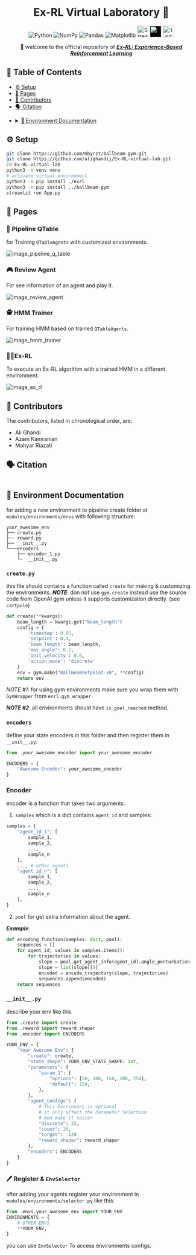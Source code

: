 <div align="center">

# Ex-RL Virtual Laboratory 🧪

![Python](https://img.shields.io/badge/python-3670A0?style=for-the-badge&logo=python&logoColor=ffdd54)
![NumPy](https://img.shields.io/badge/numpy-%23013243.svg?style=for-the-badge&logo=numpy&logoColor=white)
![Pandas](https://img.shields.io/badge/pandas-%23150458.svg?style=for-the-badge&logo=pandas&logoColor=white)
![Matplotlib](https://img.shields.io/badge/Matplotlib-%23ffffff.svg?style=for-the-badge&logo=Matplotlib&logoColor=black)
<img alt="Streamlit" src="assets/streamlit.jpg" height="30"/>
<img alt="Gym" src="https://www.gymlibrary.dev/_static/img/gym_logo_white.svg" height="30" style="background-color: black;"/>
<img alt="tqdm" src="https://avatars.githubusercontent.com/u/12731565?s=280&v=4" height="30" />

👋 welcome to the official repository of **_[Ex-RL: Experience-Based Reinforcement Learning]()_**

</div>

## 📖 Table of Contents

- [⚙️ Setup](#setup)
- [📄 Pages](#pages)
- [👥 Contributors](#contributors)
- [🗣️ Citation](#citation)

* <details>
      <summary>
          <a href="#doc">
          🔨 Environment Documentation
          </a>
      </summary>

    - [`create.py`](#createpy)
    - [`encoders`](#encoders)
    - [Encoder](#encoder)
    - [`__init__.py`](#init)
    - [🖊️ Register & `EnvSelector`](#register)

</details>

<a name="setup"></a>

## ⚙️ Setup

<a name="manual"></a>

```bash
git clone https://github.com/mhyrzt/ballbeam-gym.git
git clone https://github.com/alighandij/Ex-RL-virtual-lab.git 
cd Ex-RL-virtual-lab
python3 -m venv venv
# activate virtual environment
python3 -m pip install ./exrl
python3 -m pip install ../ballbeam-gym
streamlit run App.py
```

<a name="pages"></a>

## 📄 Pages

### 👷 Pipeline QTable

for Training `QTableAgents` with customized environments.

![image_pipeline_q_table](./assets/image_pipeline_q_table.png)

### 🎮 Review Agent

For see information of an agent and play it.

![image_review_agent](assets/image_review_agent.png)

### 🕵️ HMM Trainer

For training HMM based on trained `QTableAgents`.

![image_hmm_trainer](assets/image_hmm_trainer.png)

### 🏃‍♂️Ex-RL

To execute an Ex-RL algorithm with a trained HMM in a different environment.

![image_ex_rl](assets/image_ex_rl.png)

<a name="contributors"></a>

## 👥 Contributors

The contributors, listed in chronological order, are:

- Ali Ghandi
- Azam Kamranian
- Mahyar Riazati

<a name="citation"></a>

## 🗣️ Citation

```bibtex

```

<a name="doc"></a>

## 🔨 Environment Documentation

for adding a new environment to pipeline create folder at `modules/environments/envs` with following structure:

```text
your_awesome_env
├── create.py
├── reward.py
├── __init__.py
└───encoders
    ├── encoder_1.py
    └─  __init__.py
```

<a name="cretepy"></a>

### `create.py`

this file should contains a function called `create` for making & customizing the environments.
_**NOTE**_: don not use `gym.create` instead use the source code from OpenAI gym unless it supports customization directly. (see `cartpole`)

```python
def create(**kwargs):
    beam_length = kwargs.get("beam_length")
    config = {
        'timestep': 0.05,
        'setpoint': 0.4,
        'beam_length': beam_length,
        'max_angle': 0.2,
        'init_velocity': 0.0,
        'action_mode': 'discrete'
    }
    env = gym.make("BallBeamSetpoint-v0", **config)
    return env
```

_**NOTE* #1*_: for using gym environments make sure you wrap them with `GymWrapper` from `exrl.gym_wrapper`.

_**NOTE #2**_: all environments should have `is_goal_reached` method.

<a name="encoders"></a>

### `encoders`

define your state encoders in this folder and then register them in `__init__.py`:

```python
from .your_awesome_encoder import your_awesome_encoder

ENCODERS = {
    "Awesome Encoder": your_awesome_encoder
}
```

<a name="encoder"></a>

### Encoder

encoder is a function that takes two arguments:

1. `samples` which is a dict contains `agent_id` and samples:

```python
samples = {
    "agent_id_1": [
        sample_1,
        sample_2,
        ...,
        sample_n
    ],
    ..., # other agents
    "agent_id_n": [
        sample_1,
        sample_2,
        ...,
        sample_n
    ],
}
```

2. `pool` for get extra information about the agent.

**_Example_**:

```python
def encoding_function(samples: dict, pool):
    sequences = []
    for agent_id, values in samples.items():
        for trajectories in values:
            slope = pool.get_agent_info(agent_id).angle_perturbation
            slope = list(slope)[0]
            encoded = encode_trajectory(slope, trajectories)
            sequences.append(encoded)
    return sequences
```

<a name="init"></a>

### `__init__.py`

describe your env like this

```python
from .create import create
from .reward import reward_shaper
from .encoder import ENCODERS

YOUR_ENV = {
    "Your Awesome Env": {
        "create": create,
        "state_shape": YOUR_ENV_STATE_SHAPE: int,
        "parameters": {
            "param_1": {
                "options": [50, 100, 150, 200, 250],
                "default": 150,
            },
        },
        "agent_configs": {
            # This Dictionary is optional
            # it only affect the Parameter Selection
            # And make it easier
            "discrete": 32,
            "count": 20,
            "target": -120
            "reward_shaper": reward_shaper
        },
        "encoders": ENCODERS
    }
}
```

<a name="register"></a>

### 🖊️ Register & `EnvSelector`

after adding your agents register your environment in `modules/environments/selector.py` like this:

```python
from .envs.your_awesome_env import YOUR_ENV
ENVIRONMENTS = {
    # OTHER ENVS
    **YOUR_ENV,
}
```

you can use `EnvSelector` To access environments configs.
